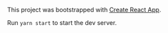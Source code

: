 This project was bootstrapped with [Create React App](https://github.com/facebookincubator/create-react-app).

Run `yarn start` to start the dev server.
